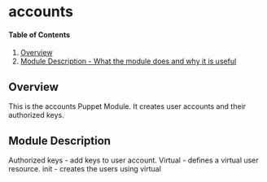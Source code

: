 # accounts

#### Table of Contents

1. [Overview](#overview)
2. [Module Description - What the module does and why it is useful](#module-description)

## Overview

This is the accounts Puppet Module. It creates user accounts and their authorized keys.

## Module Description

Authorized keys - add keys to user account.
Virtual - defines a virtual user resource.
init - creates the users using virtual
